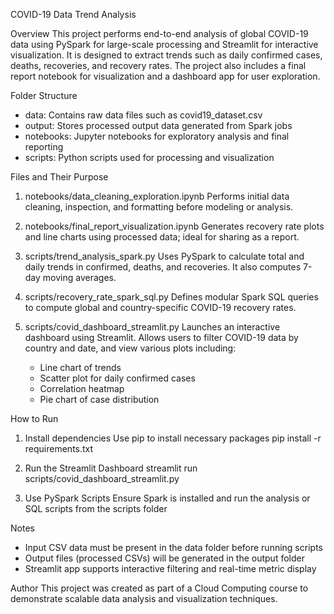 COVID-19 Data Trend Analysis

Overview
This project performs end-to-end analysis of global COVID-19 data using PySpark for large-scale processing and Streamlit for interactive visualization. It is designed to extract trends such as daily confirmed cases, deaths, recoveries, and recovery rates. The project also includes a final report notebook for visualization and a dashboard app for user exploration.

Folder Structure
- data: Contains raw data files such as covid19_dataset.csv
- output: Stores processed output data generated from Spark jobs
- notebooks: Jupyter notebooks for exploratory analysis and final reporting
- scripts: Python scripts used for processing and visualization

Files and Their Purpose

1. notebooks/data_cleaning_exploration.ipynb
   Performs initial data cleaning, inspection, and formatting before modeling or analysis.

2. notebooks/final_report_visualization.ipynb
   Generates recovery rate plots and line charts using processed data; ideal for sharing as a report.

3. scripts/trend_analysis_spark.py
   Uses PySpark to calculate total and daily trends in confirmed, deaths, and recoveries. It also computes 7-day moving averages.

4. scripts/recovery_rate_spark_sql.py
   Defines modular Spark SQL queries to compute global and country-specific COVID-19 recovery rates.

5. scripts/covid_dashboard_streamlit.py
   Launches an interactive dashboard using Streamlit. Allows users to filter COVID-19 data by country and date, and view various plots including:
   - Line chart of trends
   - Scatter plot for daily confirmed cases
   - Correlation heatmap
   - Pie chart of case distribution

How to Run

1. Install dependencies
   Use pip to install necessary packages
   pip install -r requirements.txt

2. Run the Streamlit Dashboard
   streamlit run scripts/covid_dashboard_streamlit.py

3. Use PySpark Scripts
   Ensure Spark is installed and run the analysis or SQL scripts from the scripts folder

Notes
- Input CSV data must be present in the data folder before running scripts
- Output files (processed CSVs) will be generated in the output folder
- Streamlit app supports interactive filtering and real-time metric display

Author
This project was created as part of a Cloud Computing course to demonstrate scalable data analysis and visualization techniques.